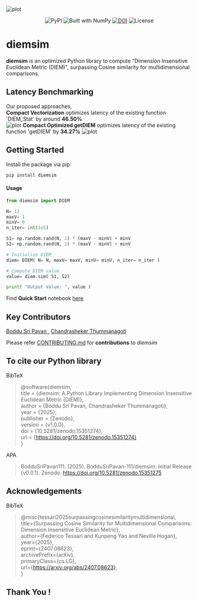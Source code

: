 ![plot](https://drive.google.com/uc?id=138qQPk8hAyeOuNA8ddow3ksZIt0g97gh)

<div align="center">

![PyPI](https://img.shields.io/pypi/v/diemsim?color=blueviolet)
![Built with NumPy](https://img.shields.io/badge/Built%20with-NumPy-gold?logo=numpy&logoColor=gold)
[![DOI](https://zenodo.org/badge/973683630.svg)](https://doi.org/10.5281/zenodo.15351274)
![License](https://img.shields.io/github/license/BodduSriPavan-111/kitikiplot?color=success)

</div>

# diemsim
<b>diemsim</b> is an optimized Python library to compute "Dimension Insensitive Euclidean Metric (DIEM)", surpassing Cosine similarity for multidimensional comparisons.

## Latency Benchmarking
Our proposed approaches, </br>
**Compact Vectorization** optimizes latency of the existing function 'DIEM_Stat' by around **46.50%** </br>
![plot](https://drive.google.com/uc?id=1KsxawZw4swPKCPPhUq5yHEQKXzL99tRC)
**Compact Optimized getDIEM** optimizes latency of the existing function 'getDIEM' by **34.27%**
![plot](https://drive.google.com/uc?id=1lTNe5HZDDpjeyKslT-TqDhtW6KdUqVpy)

## Getting Started
Install the package via pip:
```
pip install diemsim
```
#### Usage
```py
from diemsim import DIEM

N= 12
maxV= 1
minV= 0
n_iter= int(1e5)

S1= np.random.rand(N, 1) * (maxV - minV) + minV
S2= np.random.rand(N, 1) * (maxV - minV) + minV

# Initialize DIEM
diem= DIEM( N= N, maxV= maxV, minV= minV, n_iter= n_iter ) 

# Compute DIEM value
value= diem.sim( S1, S2)

print( "Output Value: ", value )
```
Find <b>Quick Start</b> notebook [here](https://github.com/BodduSriPavan-111/diemsim/blob/dev/examples/Quickstart_Usage_Guide.ipynb)

## Key Contributors
<a href="https://www.linkedin.com/in/boddusripavan/"> Boddu Sri Pavan </a>, 
<a href="https://www.linkedin.com/in/chandrasheker-t-44807015/"> Chandrasheker Thummanagoti </a>  </br>

Please refer <a href="https://github.com/BodduSriPavan-111/diemsim/blob/dev/CONTRIBUTING.md">CONTRIBUTING.md</a> for <b>contributions</b> to <i>diemsim</i>

## To cite our Python library
BibTeX
> @software{diemsim,  </br>
>  title        = {diemsim: A Python Library Implementing Dimension Insensitive Euclidean Metric (DIEM)},  </br>
>  author       = {Boddu Sri Pavan, Chandrasheker Thummanagoti},  </br>
>  year         = {2025},  </br>
>  publisher    = {Zenodo},  </br>
>  version      = {v1.0.0},  </br>
>  doi          = {10.5281/zenodo.15351274},  </br>
>  url          = {https://doi.org/10.5281/zenodo.15351274}  </br>
> }

APA
> BodduSriPavan111. (2025). BodduSriPavan-111/diemsim: Initial Release (v0.0.1). Zenodo. https://doi.org/10.5281/zenodo.15351275

## Acknowledgements
BibTeX
> @misc{tessari2025surpassingcosinesimilaritymultidimensional,  </br>
>      title={Surpassing Cosine Similarity for Multidimensional Comparisons: Dimension Insensitive Euclidean Metric},   </br>
>      author={Federico Tessari and Kunpeng Yao and Neville Hogan},  </br>
>      year={2025},  </br>
>      eprint={2407.08623},  </br>
>      archivePrefix={arXiv},  </br>
>      primaryClass={cs.LG},  </br>
>      url={https://arxiv.org/abs/2407.08623},   </br>
>}

## Thank You !
